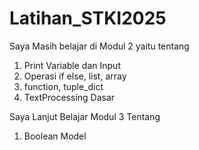 # Latihan_STKI2025

Saya Masih belajar di Modul 2 yaitu tentang
1. Print Variable dan Input
2. Operasi if else, list, array
3. function, tuple_dict
4. TextProcessing Dasar

Saya Lanjut Belajar Modul 3 Tentang
1. Boolean Model
